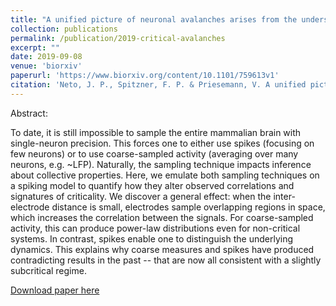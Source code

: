 ```yaml
---
title: "A unified picture of neuronal avalanches arises from the understanding of sampling effects"
collection: publications
permalink: /publication/2019-critical-avalanches
excerpt: ""
date: 2019-09-08
venue: 'biorxiv'
paperurl: 'https://www.biorxiv.org/content/10.1101/759613v1'
citation: 'Neto, J. P., Spitzner, F. P. & Priesemann, V. A unified picture of neuronal avalanches arises from the understanding of sampling effects. (2019). doi:10.1101/759613'
---
```

Abstract:

To date, it is still impossible to sample the entire mammalian brain with single-neuron precision. This forces one to either use spikes (focusing on few neurons) or to use coarse-sampled activity (averaging over many neurons, e.g. ~LFP). Naturally, the sampling technique impacts inference about collective properties. Here, we emulate both sampling techniques on a spiking model to quantify how they alter observed correlations and signatures of criticality. We discover a general effect: when the inter-electrode distance is small, electrodes sample overlapping regions in space, which increases the correlation between the signals. For coarse-sampled activity, this can produce power-law distributions even for non-critical systems. In contrast, spikes enable one to distinguish the underlying dynamics. This explains why coarse measures and spikes have produced contradicting results in the past -- that are now all consistent with a slightly subcritical regime.

[Download paper here](https://www.biorxiv.org/content/10.1101/759613v1)

